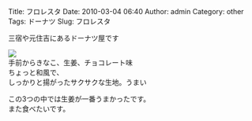 Title: フロレスタ
Date: 2010-03-04 06:40
Author: admin
Category: other
Tags: ドーナツ
Slug: フロレスタ

三宿や元住吉にあるドーナツ屋です

[![](http://farm3.static.flickr.com/2701/4403935038_1038f60ee6_m.jpg)](http://www.flickr.com/photos/46200029@N06/4403935038/)  
手前からきなこ、生姜、チョコレート味  
ちょっと和風で、  
しっかりと揚がったサクサクな生地。うまい

この3つの中では生姜が一番うまかったです。  
また食べたいです。
